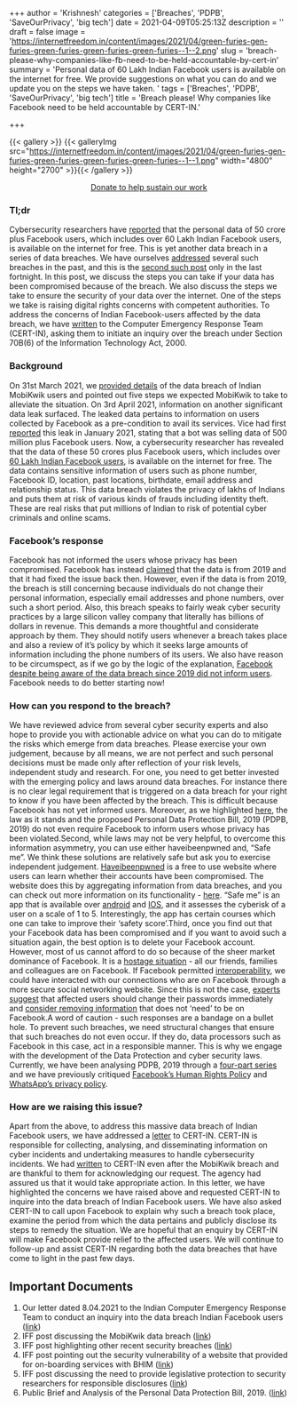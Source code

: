 +++
author = 'Krishnesh'
categories = ['Breaches', 'PDPB', 'SaveOurPrivacy', 'big tech']
date = 2021-04-09T05:25:13Z
description = ''
draft = false
image = 'https://internetfreedom.in/content/images/2021/04/green-furies-gen-furies-green-furies-green-furies-green-furies--1--2.png'
slug = 'breach-please-why-companies-like-fb-need-to-be-held-accountable-by-cert-in'
summary = 'Personal data of 60 Lakh Indian Facebook users is available on the internet for free. We provide suggestions on what you can do and we update you on the steps we have taken. '
tags = ['Breaches', 'PDPB', 'SaveOurPrivacy', 'big tech']
title = 'Breach please! Why companies like Facebook need to be held accountable by CERT-IN.'

+++


{{< gallery >}}
{{< galleryImg  src="https://internetfreedom.in/content/images/2021/04/green-furies-gen-furies-green-furies-green-furies-green-furies--1--1.png" width="4800" height="2700" >}}{{< /gallery >}}

<div style="text-align:center;">
<a href="https://internetfreedom.in/donate/" class="button">Donate to help sustain our work</a>
</div>

### Tl;dr

Cybersecurity researchers have [reported](https://twitter.com/UnderTheBreach/status/1378314424239460352) that the personal data of 50 crore plus Facebook users, which includes over 60 Lakh Indian Facebook users, is available on the internet for free. This is yet another data breach in a series of data breaches. We have ourselves [addressed](https://internetfreedom.in/security-incidents-and-the-personal-data-protection-bill/) several such breaches in the past, and this is the [second such post](https://internetfreedom.in/mobikwik-data-breach/) only in the last fortnight. In this post, we discuss the steps you can take if your data has been compromised because of the breach. We also discuss the steps we take to ensure the security of your data over the internet. One of the steps we take is raising digital rights concerns with competent authorities. To address the concerns of Indian Facebook-users affected by the data breach, we have [written](https://drive.google.com/file/d/1_gVNQiv4L4MXnMuoUu7NwUm8RHpZlDxI/view?usp=sharing) to the Computer Emergency Response Team (CERT-IN), asking them to initiate an inquiry over the breach under Section 70B(6) of the Information Technology Act, 2000.

### Background

On 31st March 2021, we [provided details](https://internetfreedom.in/mobikwik-data-breach/) of the data breach of Indian MobiKwik users and pointed out five steps we expected MobiKwik to take to alleviate the situation. On 3rd April 2021, information on another significant data leak surfaced. The leaked data pertains to information on users collected by Facebook as a pre-condition to avail its services. Vice had first [reported](https://www.vice.com/en/article/xgz7bd/facebook-phone-numbers-bot-telegram) this leak in January 2021, stating that a bot was selling data of 500 million plus Facebook users. Now, a cybersecurity researcher has revealed that the data of these 50 crores plus Facebook users, which includes over [60 Lakh Indian Facebook users](https://twitter.com/UnderTheBreach/status/1349674272227266563), is available on the internet for free. The data contains sensitive information of users such as phone number, Facebook ID, location, past locations, birthdate, email address and relationship status. This data breach violates the privacy of lakhs of Indians and puts them at risk of various kinds of frauds including identity theft. These are real risks that put millions of Indian to risk of potential cyber criminals and online scams.

### Facebook’s response

Facebook has not informed the users whose privacy has been compromised. Facebook has instead [claimed](https://about.fb.com/news/2021/04/facts-on-news-reports-about-facebook-data/) that the data is from 2019 and that it had fixed the issue back then. However, even if the data is from 2019, the breach is still concerning because individuals do not change their personal information, especially email addresses and phone numbers, over such a short period. Also, this breach speaks to fairly weak cyber security practices by a large silicon valley company that literally has billions of dollars in revenue. This demands a more thoughtful and considerate approach by them. They should notify users whenever a breach takes place and also a review of it’s policy by which it seeks large amounts of information including the phone numbers of its users. We also have reason to be circumspect, as if we go by the logic of the explanation, [Facebook despite being aware of the data breach since 2019 did not inform users](https://www.wired.com/story/facebook-data-leak-500-million-users-phone-numbers/). Facebook needs to do better starting now!

### How can you respond to the breach?

We have reviewed advice from several cyber security experts and also hope to provide you with actionable advice on what you can do to mitigate the risks which emerge from data breaches. Please exercise your own judgement, because by all means, we are not perfect and such personal decisions must be made only after reflection of your risk levels, independent study and research. For one, you need to get better invested with the emerging policy and laws around data breaches. For instance there is no clear legal requirement that is triggered on a data breach for your right to know if you have been affected by the breach. This is difficult because Facebook has not yet informed users. Moreover, as we highlighted [here](https://internetfreedom.in/security-incidents-and-the-personal-data-protection-bill/), the law as it stands and the proposed Personal Data Protection Bill, 2019 (PDPB, 2019) do not even require Facebook to inform users whose privacy has been violated.Second, while laws may not be very helpful, to overcome this information asymmetry, you can use either haveibeenpwned and, “Safe me”. We think these solutions are relatively safe but ask you to exercise independent judgement. [Haveibeenpwned](https://haveibeenpwned.com/) is a free to use website where users can learn whether their accounts have been compromised. The website does this by aggregating information from data breaches, and you can check out more information on its functionality - [here](https://www.troyhunt.com/tag/have-i-been-pwned-3f/). “Safe me” is an app that is available over [android](https://play.google.com/store/apps/details?id=com.lucideus.safeme_serverless_android&hl=en_IN&gl=US) and [IOS](https://apps.apple.com/us/app/safe-me-by-lucideus/id1498885997), and it assesses the cyberisk of a user on a scale of 1 to 5. Interestingly, the app has certain courses which one can take to improve their ‘safety score’.Third, once you find out that your Facebook data has been compromised and if you want to avoid such a situation again, the best option is to delete your Facebook account. However, most of us cannot afford to do so because of the sheer market dominance of Facebook. It is a [hostage situation](https://www.eff.org/deeplinks/2021/04/553000000-reasons-not-let-facebook-make-decisions-about-your-privacy) - all our friends, families and colleagues are on Facebook. If Facebook permitted [interoperability](https://www.eff.org/deeplinks/2018/07/facing-facebook-data-portability-and-interoperability-are-anti-monopoly-medicine), we could have interacted with our connections who are on Facebook through a more secure social networking website. Since this is not the case, [experts suggest](https://www.forbes.com/sites/kateoflahertyuk/2021/04/06/facebook-data-breach-heres-what-to-do-now/?sh=fe2f8ab57082) that affected users should change their passwords immediately and [consider removing information](https://www.lifewire.com/steps-to-make-facebook-private-2654416) that does not ‘need’ to be on Facebook.A word of caution - such responses are a bandage on a bullet hole. To prevent such breaches, we need structural changes that ensure that such breaches do not even occur. If they do, data processors such as Facebook in this case, act in a responsible manner. This is why we engage with the development of the Data Protection and cyber security laws. Currently, we have been analysing PDPB, 2019 through a [four-part series](https://internetfreedom.in/startfromscratch-the-data-bill-series-part-1/) and we have previously critiqued [Facebook’s Human Rights Polic](https://internetfreedom.in/facebook-human-rights-policy/)y and [WhatsApp’s privacy policy](https://internetfreedom.in/explainer-whatsapp-privacy-policy-changes-2021/).

### How are we raising this issue?

Apart from the above, to address this massive data breach of Indian Facebook users, we have addressed a [letter](https://drive.google.com/file/d/1_gVNQiv4L4MXnMuoUu7NwUm8RHpZlDxI/view?usp=sharing) to CERT-IN. CERT-IN is responsible for collecting, analysing, and disseminating information on cyber incidents and undertaking measures to handle cybersecurity incidents. We had [written](https://drive.google.com/file/d/1cXXVX2qqqCx0SRo8DuoZHa4wFM682-c8/view?usp=sharing) to CERT-IN even after the MobiKwik breach and are thankful to them for acknowledging our request. The agency had assured us that it would take appropriate action. In this letter, we have highlighted the concerns we have raised above and requested CERT-IN to inquire into the data breach of Indian Facebook users. We have also asked CERT-IN to call upon Facebook to explain why such a breach took place, examine the period from which the data pertains and publicly disclose its steps to remedy the situation. We are hopeful that an enquiry by CERT-IN will make Facebook provide relief to the affected users. We will continue to follow-up and assist CERT-IN regarding both the data breaches that have come to light in the past few days.

## Important Documents

1. Our letter dated 8.04.2021 to the Indian Computer Emergency Response Team to conduct an inquiry into the data breach Indian Facebook users ([link](https://drive.google.com/file/d/1_gVNQiv4L4MXnMuoUu7NwUm8RHpZlDxI/view?usp=sharing))
2. IFF post discussing the MobiKwik data breach ([link](https://internetfreedom.in/mobikwik-data-breach/))
3. IFF post highlighting other recent security breaches ([link](https://internetfreedom.in/security-incidents-and-the-personal-data-protection-bill/))
4. IFF post pointing out the security vulnerability of a website that provided for on-boarding services with BHIM ([link](https://internetfreedom.in/its-time-to-stop-data-breaches-and-security-vulnerabilities-we-write-to-the-it-ministry/))
5. IFF post discussing the need to provide legislative protection to security researchers for responsible disclosures ([link](https://internetfreedom.in/security-researchers-need-legislative-protection-from-vexatious-lawsuits/))
6. Public Brief and Analysis of the Personal Data Protection Bill, 2019. ([link](https://saveourprivacy.in/media/all/Brief-PDP-Bill-25.12.2020.pdf))


